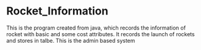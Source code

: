 # Rocket_Information
This is the program created from java, which records the information of rocket 
with basic and some cost attributes. It records the launch of rockets and stores 
in talbe. This is the admin based system
